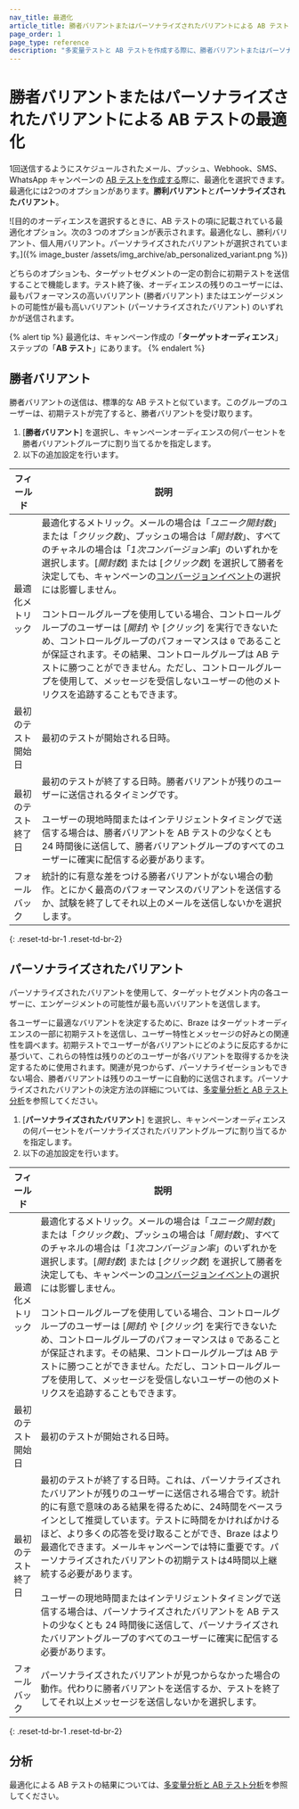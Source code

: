 ```yaml
---
nav_title: 最適化
article_title: 勝者バリアントまたはパーソナライズされたバリアントによる AB テストの最適化
page_order: 1
page_type: reference
description: "多変量テストと AB テストを作成する際に、勝者バリアントまたはパーソナライズされたバリアントを使用する方法について説明します。"
---
```


# 勝者バリアントまたはパーソナライズされたバリアントによる AB テストの最適化

1回送信するようにスケジュールされたメール、プッシュ、Webhook、SMS、WhatsApp キャンペーンの [AB テストを作成する][1]際に、最適化を選択できます。最適化には2つのオプションがあります。**勝利バリアント**と**パーソナライズされたバリアント**。

![目的のオーディエンスを選択するときに、AB テストの項に記載されている最適化オプション。次の3 つのオプションが表示されます。最適化なし、勝利バリアント、個人用バリアント。パーソナライズされたバリアントが選択されています。]({% image_buster /assets/img_archive/ab_personalized_variant.png %})

どちらのオプションも、ターゲットセグメントの一定の割合に初期テストを送信することで機能します。テスト終了後、オーディエンスの残りのユーザーには、最もパフォーマンスの高いバリアント (勝者バリアント) またはエンゲージメントの可能性が最も高いバリアント (パーソナライズされたバリアント) のいずれかが送信されます。

{% alert tip %}
最適化は、キャンペーン作成の「**ターゲットオーディエンス**」ステップの「**AB テスト**」にあります。
{% endalert %}

## 勝者バリアント

勝者バリアントの送信は、標準的な AB テストと似ています。このグループのユーザーは、初期テストが完了すると、勝者バリアントを受け取ります。

1. \[**勝者バリアント**] を選択し、キャンペーンオーディエンスの何パーセントを勝者バリアントグループに割り当てるかを指定します。
2. 以下の追加設定を行います。

| フィールド | 説明 |
| --- | --- | 
| 最適化メトリック | 最適化するメトリック。メールの場合は「*ユニーク開封数*」または「*クリック数*」、プッシュの場合は「*開封数*」、すべてのチャネルの場合は「*1次コンバージョン率*」のいずれかを選択します。\[*開封数*] または \[*クリック数*] を選択して勝者を決定しても、キャンペーンの[コンバージョンイベント]({{site.baseurl}}/user_guide/engagement_tools/campaigns/building_campaigns/conversion_events/)の選択には影響しません。<br><br>コントロールグループを使用している場合、コントロールグループのユーザーは \[*開封*] や \[*クリック*] を実行できないため、コントロールグループのパフォーマンスは `0` であることが保証されます。その結果、コントロールグループは AB テストに勝つことができません。ただし、コントロールグループを使用して、メッセージを受信しないユーザーの他のメトリクスを追跡することもできます。 |
| 最初のテスト開始日 | 最初のテストが開始される日時。 |
| 最初のテスト終了日 | 最初のテストが終了する日時。勝者バリアントが残りのユーザーに送信されるタイミングです。<br><br>ユーザーの現地時間またはインテリジェントタイミングで送信する場合は、勝者バリアントを AB テストの少なくとも 24 時間後に送信して、勝者バリアントグループのすべてのユーザーに確実に配信する必要があります。 |
| フォールバック | 統計的に有意な差をつける勝者バリアントがない場合の動作。とにかく最高のパフォーマンスのバリアントを送信するか、試験を終了してそれ以上のメールを送信しないかを選択します。 |
{: .reset-td-br-1 .reset-td-br-2}

## パーソナライズされたバリアント

パーソナライズされたバリアントを使用して、ターゲットセグメント内の各ユーザーに、エンゲージメントの可能性が最も高いバリアントを送信します。

各ユーザーに最適なバリアントを決定するために、Braze はターゲットオーディエンスの一部に初期テストを送信し、ユーザー特性とメッセージの好みとの関連性を調べます。初期テストでユーザーが各バリアントにどのように反応するかに基づいて、これらの特性は残りのどのユーザーが各バリアントを取得するかを決定するために使用されます。関連が見つからず、パーソナライゼーションもできない場合、勝者バリアントは残りのユーザーに自動的に送信されます。パーソナライズされたバリアントの決定方法の詳細については、[多変量分析と AB テスト分析]({{site.baseurl}}/user_guide/engagement_tools/testing/multivariant_testing/multivariate_analytics/#personalized-variant)を参照してください。

1. \[**パーソナライズされたバリアント**] を選択し、キャンペーンオーディエンスの何パーセントをパーソナライズされたバリアントグループに割り当てるかを指定します。
2. 以下の追加設定を行います。

| フィールド | 説明 |
| --- | --- | 
| 最適化メトリック | 最適化するメトリック。メールの場合は「*ユニーク開封数*」または「*クリック数*」、プッシュの場合は「*開封数*」、すべてのチャネルの場合は「*1次コンバージョン率*」のいずれかを選択します。\[*開封数*] または \[*クリック数*] を選択して勝者を決定しても、キャンペーンの[コンバージョンイベント]({{site.baseurl}}/user_guide/engagement_tools/campaigns/testing_and_more/conversion_events/#conversion-events)の選択には影響しません。<br><br>コントロールグループを使用している場合、コントロールグループのユーザーは \[*開封*] や \[*クリック*] を実行できないため、コントロールグループのパフォーマンスは `0` であることが保証されます。その結果、コントロールグループは AB テストに勝つことができません。ただし、コントロールグループを使用して、メッセージを受信しないユーザーの他のメトリクスを追跡することもできます。 |
| 最初のテスト開始日 | 最初のテストが開始される日時。 |
| 最初のテスト終了日 | 最初のテストが終了する日時。これは、パーソナライズされたバリアントが残りのユーザーに送信される場合です。統計的に有意で意味のある結果を得るために、24時間をベースラインとして推奨しています。テストに時間をかければかけるほど、より多くの応答を受け取ることができ、Braze はより最適化できます。メールキャンペーンでは特に重要です。パーソナライズされたバリアントの初期テストは4時間以上継続する必要があります。<br><br>ユーザーの現地時間またはインテリジェントタイミングで送信する場合は、パーソナライズされたバリアントを AB テストの少なくとも 24 時間後に送信して、パーソナライズされたバリアントグループのすべてのユーザーに確実に配信する必要があります。 |
| フォールバック | パーソナライズされたバリアントが見つからなかった場合の動作。代わりに勝者バリアントを送信するか、テストを終了してそれ以上メッセージを送信しないかを選択します。 |
{: .reset-td-br-1 .reset-td-br-2}

## 分析

最適化による AB テストの結果については、[多変量分析と AB テスト分析][2]を参照してください。

[1]: {{site.baseurl}}/user_guide/engagement_tools/testing/multivariant_testing/create_multivariate_campaign/
[2]: {{site.baseurl}}/user_guide/engagement_tools/testing/multivariant_testing/multivariate_analytics/